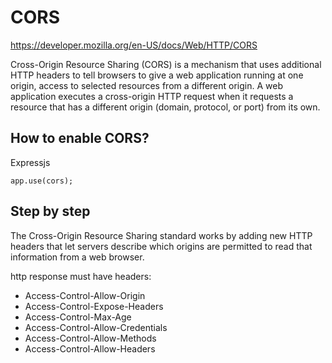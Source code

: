 # CORS

https://developer.mozilla.org/en-US/docs/Web/HTTP/CORS

Cross-Origin Resource Sharing (CORS) is a mechanism that uses additional HTTP headers to tell browsers to give a web application running at one origin, access to selected resources from a different origin. A web application executes a cross-origin HTTP request when it requests a resource that has a different origin (domain, protocol, or port) from its own.

## How to enable CORS?

Expressjs

```
app.use(cors);
```

## Step by step

The Cross-Origin Resource Sharing standard works by adding new HTTP headers that let servers describe which origins are permitted to read that information from a web browser.

http response must have headers:

- Access-Control-Allow-Origin
- Access-Control-Expose-Headers
- Access-Control-Max-Age
- Access-Control-Allow-Credentials
- Access-Control-Allow-Methods
- Access-Control-Allow-Headers
